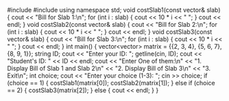 #include <iostream>
#include <vector>
using namespace std;
void costSlab1(const vector<int>& slab) {
    cout << "Bill for Slab 1:\n";
    for (int i : slab) {
        cout << 10 * i << " ";
    }
    cout << endl;
}
void costSlab2(const vector<int>& slab) {
    cout << "Bill for Slab 2:\n";
    for (int i : slab) {
        cout << 10 * i << " ";
    }
    cout << endl;
}
void costSlab3(const vector<int>& slab) {
    cout << "Bill for Slab 3:\n";
    for (int i : slab) {
        cout << 10 * i << " ";
    }
    cout << endl;
}
int main() {
    vector<vector<int>> matrix = {{2, 3, 4}, {5, 6, 7}, {8, 9, 1}};
    string ID;
    cout << "Enter your ID: ";
    getline(cin, ID);
    cout << "Student's ID: " << ID << endl;
    cout << "Enter One of them:\n"
         << "1. Display Bill of Slab 1 and Slab 2\n"
         << "2. Display Bill of Slab 3\n"
         << "3. Exit\n";
    int choice;
    cout << "Enter your choice (1-3): ";
    cin >> choice;
    if (choice == 1) {
        costSlab1(matrix[0]);
        costSlab2(matrix[1]);
    } else if (choice == 2) {
        costSlab3(matrix[2]);
    } else {
        cout << endl;
    }
}

